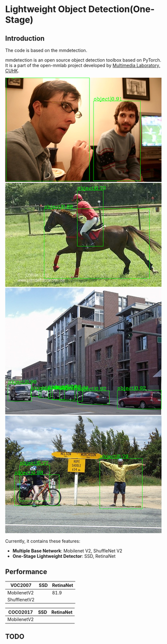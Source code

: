 
# Lightweight Object Detection(One-Stage)

## Introduction

The code is based on the mmdetection.

mmdetection is an open source object detection toolbox based on PyTorch. It is
a part of the open-mmlab project developed by [Multimedia Laboratory, CUHK](http://mmlab.ie.cuhk.edu.hk/).

![demo image](demo/V1.png)
![demo image](demo/V2.png)
![demo image](demo/V3.png)
![demo image](demo/V4.png)

Currently, it contains these features:
- **Multiple Base Network**: Mobilenet V2, ShuffleNet V2
- **One-Stage Lightweight Detector**: SSD, RetinaNet




## Performance

| VOC2007      | SSD                                                                         | RetinaNet                                                                   
|--------------|-----------------------------------------------------------------------------|-----------------------------------------------------------------------------|
| MobilenetV2  |                                                                             | 81.9                                                                        |
| ShufflenetV2 |                                                                             |                                                                             |



| COCO2017    | SSD                                                                         | RetinaNet                                                                   
|-------------|-----------------------------------------------------------------------------|-----------------------------------------------------------------------------|
| MobilenetV2 |                                                                             |                                                                             |




## TODO
